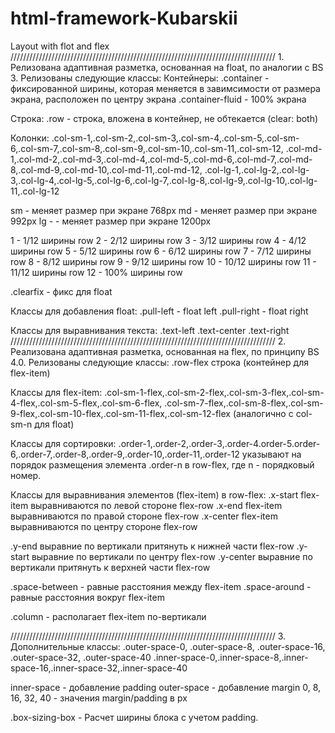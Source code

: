 # html-framework-Kubarskii
Layout with flot and flex
////////////////////////////////////////////////////////////////////////////////////
1.
Релизована адаптивная разметка, основанная на float, по аналогии с BS 3. Релизованы следующие классы:
Контейнеры:
.container - фиксированной ширины, которая меняется в завимсимости от размера экрана, расположен по центру экрана
.container-fluid - 100% экрана

Строка:
.row - строка, вложена в контейнер, не обтекается (clear: both)

Колонки: 
.col-sm-1,.col-sm-2,.col-sm-3,.col-sm-4,.col-sm-5,.col-sm-6,.col-sm-7,.col-sm-8,.col-sm-9,.col-sm-10,.col-sm-11,.col-sm-12,
.col-md-1,.col-md-2,.col-md-3,.col-md-4,.col-md-5,.col-md-6,.col-md-7,.col-md-8,.col-md-9,.col-md-10,.col-md-11,.col-md-12,
.col-lg-1,.col-lg-2,.col-lg-3,.col-lg-4,.col-lg-5,.col-lg-6,.col-lg-7,.col-lg-8,.col-lg-9,.col-lg-10,.col-lg-11,.col-lg-12

sm - меняет размер при экране 768px
md - меняет размер при экране 992px
lg - - меняет размер при экране 1200px

1 - 1/12 ширины row
2 - 2/12 ширины row
3 - 3/12 ширины row
4 - 4/12 ширины row
5 - 5/12 ширины row
6 - 6/12 ширины row
7 - 7/12 ширины row
8 - 8/12 ширины row
9 - 9/12 ширины row
10 - 10/12 ширины row
11 - 11/12 ширины row
12 - 100% ширины row

.clearfix - фикс для float

Классы для добавления float:
.pull-left - float left 
.pull-right - float right

Классы для выравнивания текста:
.text-left
.text-center
.text-right
////////////////////////////////////////////////////////////////////////////////////
2.
Реализована адаптивная разметка, основанная на flex, по принципу BS 4.0. Релизованы следующие классы:
.row-flex строка (контейнер для flex-item)

Классы для flex-item:
.col-sm-1-flex,.col-sm-2-flex,.col-sm-3-flex,.col-sm-4-flex,.col-sm-5-flex,.col-sm-6-flex,
.col-sm-7-flex,.col-sm-8-flex,.col-sm-9-flex,.col-sm-10-flex,.col-sm-11-flex,.col-sm-12-flex
(аналогично с col-sm-n для float)

Классы для сортировки:
.order-1,.order-2,.order-3,.order-4.order-5.order-6,.order-7,.order-8,.order-9,.order-10,.order-11,.order-12
указывают на порядок размещения элемента .order-n в row-flex, где n - порядковый номер. 

Классы для выравнивания элементов (flex-item) в row-flex:
.x-start flex-item выравниваются по левой стороне flex-row
.x-end flex-item выравниваются по правой стороне flex-row
.x-center flex-item выравниваются по центру стороне flex-row

.y-end выравние по вертикали притянуть к нижней части flex-row
.y-start выравние по вертикали по центру flex-row
.y-center выравние по вертикали притянуть к верхней части flex-row

.space-between - равные расстояния между flex-item
.space-around - равные расстояния вокруг flex-item

.column - располагает flex-item по-вертикали

////////////////////////////////////////////////////////////////////////////////////
3.
Дополнительные классы:
.outer-space-0, .outer-space-8, .outer-space-16, .outer-space-32, .outer-space-40
.inner-space-0,.inner-space-8,.inner-space-16,.inner-space-32,.inner-space-40

inner-space - добавление padding
outer-space - добавление margin
0, 8, 16, 32, 40 - значения margin/padding в px

.box-sizing-box - Расчет ширины блока с учетом padding.
